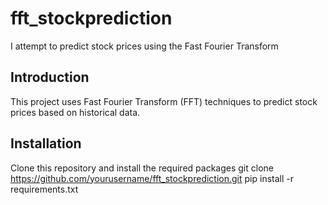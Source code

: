 # fft_stockprediction
I attempt to predict stock prices using the Fast Fourier Transform
## Introduction
This project uses Fast Fourier Transform (FFT) techniques to predict stock prices based on historical data.

## Installation
Clone this repository and install the required packages
git clone https://github.com/yourusername/fft_stockprediction.git 
pip install -r requirements.txt

